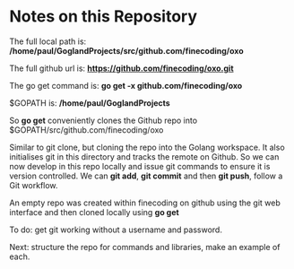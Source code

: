 # Notes on this Repository

The full local path is:
**/home/paul/GoglandProjects/src/github.com/finecoding/oxo**

The full github url is:
**https://github.com/finecoding/oxo.git**

The go get command is:
**go get -x github.com/finecoding/oxo**

$GOPATH is:
**/home/paul/GoglandProjects**

So **go get** conveniently clones the Github repo into $GOPATH/src/github.com/finecoding/oxo

Similar to git clone, but cloning the repo into the Golang workspace.  It also initialises git in this directory and tracks the remote on Github.  So we can now develop in this repo locally and issue git commands to ensure it is version controlled.  We can **git add**, **git commit** and then **git push**, follow a Git workflow.

An empty repo was created within finecoding on github using the git web interface and then cloned locally using **go get**

To do:  get git working without a username and password.

Next: structure the repo for commands and libraries, make an example of each.













